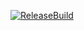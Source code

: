 [![ReleaseBuild](https://github.com/has0825/GE3-CG3/actions/workflows/ReleaseBuild.yml/badge.svg)](https://github.com/has0825/GE3-CG3/actions/workflows/ReleaseBuild.yml)
